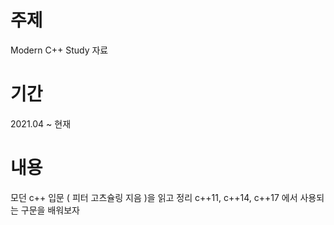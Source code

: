 # 주제
 Modern C++ Study 자료

# 기간
2021.04 ~ 현재

# 내용
모던 c++ 입문 ( 피터 고츠슐링 지음 )을 읽고 정리
c++11, c++14, c++17 에서 사용되는 구문을 배워보자
